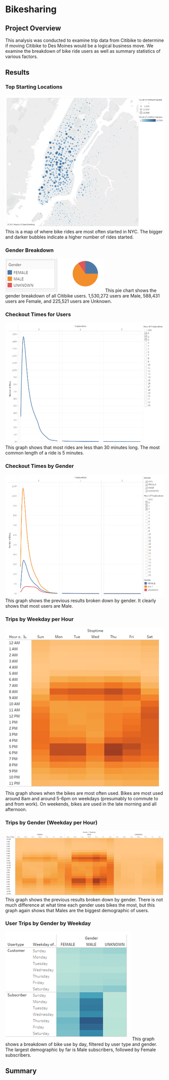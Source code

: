 # Bikesharing

## Project Overview

This analysis was conducted to examine trip data from Citibike to determine if moving Citibike to Des Moines would be a logical business move. We examine the breakdown of bike ride users as well as summary statistics of various factors.

## Results

### Top Starting Locations
![graph1.PNG](Resources/graph1.PNG)
This is a map of where bike rides are most often started in NYC. The bigger and darker bubbles indicate a higher number of rides started.

### Gender Breakdown
![graph2.PNG](Resources/graph2.PNG)
This pie chart shows the gender breakdown of all Citibike users. 1,530,272 users are Male, 588,431 users are Female, and 225,521 users are Unknown.

### Checkout Times for Users
![graph3.PNG](Resources/graph3.PNG)
This graph shows that most rides are less than 30 minutes long. The most common length of a ride is 5 minutes.

### Checkout Times by Gender
![graph4.PNG](Resources/graph4.PNG)
This graph shows the previous results broken down by gender. It clearly shows that most users are Male.

### Trips by Weekday per Hour
![graph5.PNG](Resources/graph5.PNG)
This graph shows when the bikes are most often used. Bikes are most used around 8am and around 5-6pm on weekdays (presumably to commute to and from work). On weekends, bikes are used in the late morning and all afternoon.

### Trips by Gender (Weekday per Hour)
![graph6.PNG](Resources/graph6.PNG)
This graph shows the previous results broken down by gender. There is not much difference at what time each gender uses bikes the most, but this graph again shows that Males are the biggest demographic of users.

### User Trips by Gender by Weekday
![graph7.PNG](Resources/graph7.PNG)
This graph shows a breakdown of bike use by day, filtered by user type and gender. The largest demographic by far is Male subscribers, followed by Female subscribers.

## Summary

